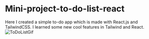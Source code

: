 # Mini-project-to-do-list-react
Here I created a simple to-do app which is made with React.js and TailwindCSS.
I learned some new cool features in Tailwind and React.
![ToDoListGif](https://github.com/user-attachments/assets/d85cf616-dfbe-4d47-b0a3-764b3ad911fe)
